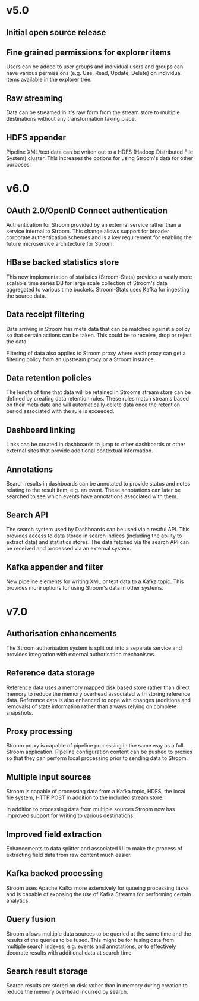 # v5.0

## Initial open source release

## Fine grained permissions for explorer items
Users can be added to user groups and individual users and groups can have various permissions (e.g. Use, Read, Update, Delete) on individual items available in the explorer tree.

## Raw streaming
Data can be streamed in it's raw form from the stream store to multiple destinations without any transformation taking place.

## HDFS appender
Pipeline XML/text data can be writen out to a HDFS (Hadoop Distributed File System) cluster. This increases the options for using Stroom's data for other purposes.

# v6.0

## OAuth 2.0/OpenID Connect authentication
Authentication for Stroom provided by an external service rather than a service internal to Stroom. This change allows support for broader corporate authentication schemes and is a key requirement for enabling the future microservice architecture for Stroom.

## HBase backed statistics store
This new implementation of statistics (Stroom-Stats) provides a vastly more scalable time series DB for large scale collection of Stroom's data aggregated to various time buckets. Stroom-Stats uses Kafka for ingesting the source data.

## Data receipt filtering
Data arriving in Stroom has meta data that can be matched against a policy so that certain actions can be taken. This could be to receive, drop or reject the data.

Filtering of data also applies to Stroom proxy where each proxy can get a filtering policy from an upstream proxy or a Stroom instance.

## Data retention policies
The length of time that data will be retained in Strooms stream store can be defined by creating data retention rules. These rules match streams based on their meta data and will automatically delete data once the retention period associated with the rule is exceeded.

## Dashboard linking
Links can be created in dashboards to jump to other dashboards or other external sites that provide additional contextual information.

## Annotations
Search results in dashboards can be annotated to provide status and notes relating to the result item, e.g. an event. These annotations can later be searched to see which events have annotations associated with them.

## Search API
The search system used by Dashboards can be used via a restful API. This provides access to data stored in search indices (including the ability to extract data) and statistics stores. The data fetched via the search API can be received and processed via an external system.

## Kafka appender and filter
New pipeline elements for writing XML or text data to a Kafka topic. This provides more options for using Stroom's data in other systems.

# v7.0

## Authorisation enhancements
The Stroom authorisation system is split out into a separate service and provides integration with external authorisation mechanisms.

## Reference data storage
Reference data uses a memory mapped disk based store rather than direct memory to reduce the memory overhead associated with storing reference data. Reference data is also enhanced to cope with changes (additions and removals) of state information rather than always relying on complete snapshots.

## Proxy processing
Stroom proxy is capable of pipeline processing in the same way as a full Stroom application. Pipeline configuration content can be pushed to proxies so that they can perform local processing prior to sending data to Stroom. 

## Multiple input sources
Stroom is capable of processing data from a Kafka topic, HDFS, the local file system, HTTP POST in addition to the included stream store.

In addition to processing data from multiple sources Stroom now has improved support for writing to various destinations.

## Improved field extraction
Enhancements to data splitter and associated UI to make the process of extracting field data from raw content much easier.

## Kafka backed processing
Stroom uses Apache Kafka more extensively for quueing processing tasks and is capable of exposing the use of Kafka Streams for performing certain analytics.

## Query fusion
Stroom allows multiple data sources to be queried at the same time and the results of the queries to be fused. This might be for fusing data from multiple search indexes, e.g. events and annotations, or to effectively decorate results with additional data at search time.

## Search result storage
Search results are stored on disk rather than in memory during creation to reduce the memory overhead incurred by search.

